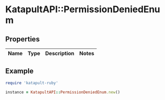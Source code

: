 # KatapultAPI::PermissionDeniedEnum

## Properties

| Name | Type | Description | Notes |
| ---- | ---- | ----------- | ----- |

## Example

```ruby
require 'katapult-ruby'

instance = KatapultAPI::PermissionDeniedEnum.new()
```

